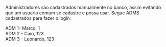 Administradores são cadastrados manualmente no banco, assim evitando que um usuario comum se cadastre e possa usar.
Segue ADMS cadastrados para fazer o login:

ADM 1- Marco, 1<br>
ADM 2 - Caio, 123<br>
ADM 3 - Leonardo, 123

